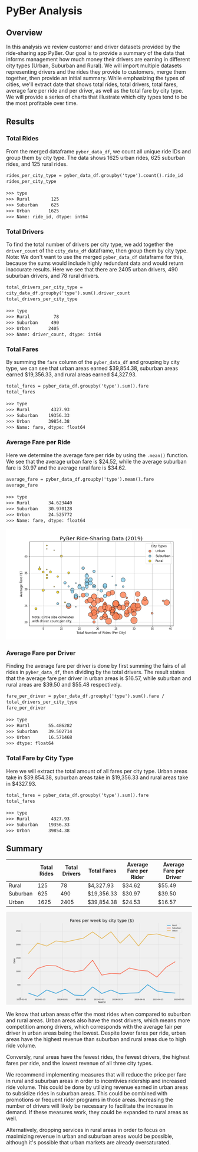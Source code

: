 # PyBer Analysis

## Overview

In this analysis we review customer and driver datasets provided by the ride-sharing app PyBer. Our goal is to provide a summary of the data that informs management how much money their drivers are earning in different city types (Urban, Suburban and Rural). We will import multiple datasets representing drivers and the rides they provide to customers, merge them together, then provide an initial summary. While emphasizing the types of cities, we'll extract date that shows total rides, total drivers, total fares, average fare per ride and per driver, as well as the total fare by city type. We will provide a series of charts that illustrate which city types tend to be the most profitable over time.


## Results


### Total Rides

From the merged dataframe `pyber_data_df`, we count all unique ride IDs and group them by city type. The data shows 1625 urban rides, 625 suburban rides, and 125 rural rides.

    rides_per_city_type = pyber_data_df.groupby('type').count().ride_id
    rides_per_city_type
    
    >>> type
    >>> Rural        125
    >>> Suburban     625
    >>> Urban       1625
    >>> Name: ride_id, dtype: int64


### Total Drivers

To find the total number of drivers per city type, we add together the `driver_count` of the `city_data_df` dataframe, then group them by city type. Note: We don't want to use the merged `pyber_data_df` dataframe for this, because the sums would include highly redundant data and would return inaccurate results. Here we see that there are 2405 urban drivers, 490 suburban drivers, and 78 rural drivers.

	total_drivers_per_city_type = city_data_df.groupby('type').sum().driver_count
	total_drivers_per_city_type

    >>> type
    >>> Rural         78
    >>> Suburban     490
    >>> Urban       2405
    >>> Name: driver_count, dtype: int64


### Total Fares

By summing the `fare` column of the `pyber_data_df` and grouping by city type, we can see that urban areas earned $39,854.38, suburban areas earned $19,356.33, and rural areas earned $4,327.93.

	total_fares = pyber_data_df.groupby('type').sum().fare
	total_fares

    >>> type
    >>> Rural        4327.93
    >>> Suburban    19356.33
    >>> Urban       39854.38
    >>> Name: fare, dtype: float64

### Average Fare per Ride

Here we determine the average fare per ride by using the `.mean()` function. We see that the average urban fare is $24.52, while the average suburban fare is 30.97 and the average rural fare is $34.62.

	average_fare = pyber_data_df.groupby('type').mean().fare
	average_fare

	>>> type
	>>> Rural       34.623440
	>>> Suburban    30.970128
	>>> Urban       24.525772
	>>> Name: fare, dtype: float64

![PyBer Ride-Sharing Data (2019)](https://github.com/bristlab/PyBer_Analysis/blob/main/analysis/Fig1.png?raw=true)

### Average Fare per Driver

Finding the average fare per driver is done by first summing the fairs of all rides in `pyber_data_df`, then dividing by the total drivers. The result states that the average fare per driver in urban areas is $16.57, while suburban and rural areas are $39.50 and $55.48 respectively.

	fare_per_driver = pyber_data_df.groupby('type').sum().fare / total_drivers_per_city_type
	fare_per_driver

	>>> type
	>>> Rural       55.486282
	>>> Suburban    39.502714
	>>> Urban       16.571468
	>>> dtype: float64


### Total Fare by City Type

Here we will extract the total amount of all fares per city type. Urban areas take in $39.854.38, suburban areas take in $19,356.33 and rural areas take in $4327.93.

	total_fares = pyber_data_df.groupby('type').sum().fare
	total_fares

	>>> type
	>>> Rural        4327.93
	>>> Suburban    19356.33
	>>> Urban       39854.38


## Summary


|  | Total Rides | Total Drivers | Total Fares | Average Fare per Rider | Average Fare per Driver
| ---|---|----|----|----|----
| Rural | 125 | 78 | $4,327.93 | $34.62 | $55.49
| Suburban | 625 | 490 | $19,356.33 | $30.97 | $39.50
| Urban | 1625 | 2405 | $39,854.38 | $24.53 | $16.57

![PyBer Ride-Sharing Data (2019)](https://github.com/bristlab/PyBer_Analysis/blob/main/analysis/Fig4.png?raw=true)

We know that urban areas offer the most rides when compared to suburban and rural areas. Urban areas also have the most drivers, which means more competition among drivers, which corresponds with the average fair per driver in urban areas being the lowest. Despite lower fares per ride, urban areas have the highest revenue than suburban and rural areas due to high ride volume.

Conversly, rural areas have the fewest rides, the fewest drivers, the highest fares per ride, and the lowest revenue of all three city types.

We recommend implementing measures that will reduce the price per fare in rural and suburban areas in order to incentivies ridership and increased ride volume. This could be done by utilizing revenue earned in urban areas to subsidize rides in suburban areas. This could be combined with promotions or frequent rider programs in those areas. Increasing the number of drivers will likely be necessary to facilitate the increase in demand. If these measures work, they could be expanded to rural areas as well.

Alternatively, dropping services in rural areas in order to focus on maximizing revenue in urban and suburban areas would be possible, although it's possible that urban markets are already oversaturated.